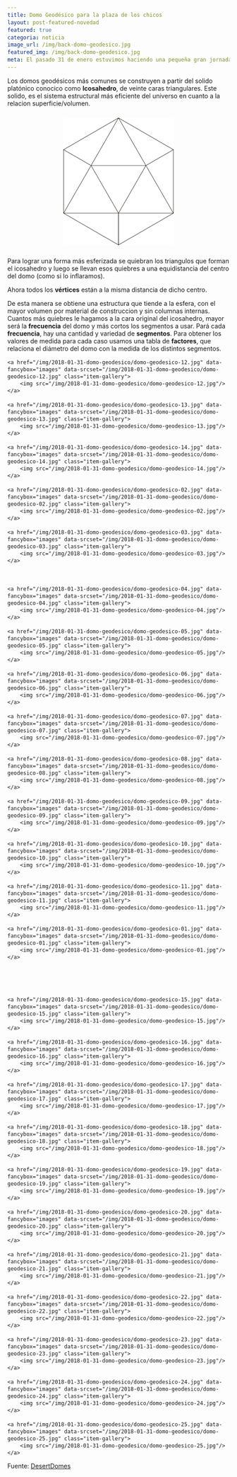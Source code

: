 ```yaml
---
title: Domo Geodésico para la plaza de los chicos
layout: post-featured-novedad
featured: true
categoria: noticia
image_url: /img/back-domo-geodesico.jpg
featured_img: /img/back-domo-geodesico.jpg
meta: El pasado 31 de enero estuvimos haciendo una pequeña gran jornada de construccion de un domo geodesico para la plaza de los niños.
---
```


Los domos geodésicos más comunes se construyen a partir del solido platónico conocico como <b>Icosahedro</b>, de veinte caras triangulares. Este solido, es el sistema estructural más eficiente del universo en cuanto a la relacion superficie/volumen.

<p style="text-align: center;">
	<img src="/img/2018-01-31-domo-geodesico/icosahedro.svg" width="250px" style="margin: 10px 0" alt="">
</p>

Para lograr una forma más esferizada se quiebran los triangulos que forman el icosahedro y luego se llevan esos quiebres a una equidistancia del centro del domo (como si lo inflaramos).

Ahora todos los <b>vértices</b> están a la misma distancia de dicho centro.

De esta manera se obtiene una estructura que tiende a la esfera, con el mayor volumen por material de construccion y sin columnas internas. Cuantos más quiebres le hagamos a la cara original del icosahedro, mayor será la <b>frecuencia</b> del domo y más cortos los segmentos a usar. Pará cada <b>frecuencia</b>, hay una cantidad y variedad de <b>segmentos</b>. Para obtener los valores de medida para cada caso usamos una tabla de <b>factores</b>, que relaciona el diámetro del domo con la medida de los distintos segmentos.



<div class="gallery col-3">

	<a href="/img/2018-01-31-domo-geodesico/domo-geodesico-12.jpg" data-fancybox="images" data-srcset="/img/2018-01-31-domo-geodesico/domo-geodesico-12.jpg" class="item-gallery">
		<img src="/img/2018-01-31-domo-geodesico/domo-geodesico-12.jpg"/>
	</a>

	<a href="/img/2018-01-31-domo-geodesico/domo-geodesico-13.jpg" data-fancybox="images" data-srcset="/img/2018-01-31-domo-geodesico/domo-geodesico-13.jpg" class="item-gallery">
		<img src="/img/2018-01-31-domo-geodesico/domo-geodesico-13.jpg"/>
	</a>

	<a href="/img/2018-01-31-domo-geodesico/domo-geodesico-14.jpg" data-fancybox="images" data-srcset="/img/2018-01-31-domo-geodesico/domo-geodesico-14.jpg" class="item-gallery">
		<img src="/img/2018-01-31-domo-geodesico/domo-geodesico-14.jpg"/>
	</a>

	<a href="/img/2018-01-31-domo-geodesico/domo-geodesico-02.jpg" data-fancybox="images" data-srcset="/img/2018-01-31-domo-geodesico/domo-geodesico-02.jpg" class="item-gallery">
		<img src="/img/2018-01-31-domo-geodesico/domo-geodesico-02.jpg"/>
	</a>

	<a href="/img/2018-01-31-domo-geodesico/domo-geodesico-03.jpg" data-fancybox="images" data-srcset="/img/2018-01-31-domo-geodesico/domo-geodesico-03.jpg" class="item-gallery">
		<img src="/img/2018-01-31-domo-geodesico/domo-geodesico-03.jpg"/>
	</a>



	<a href="/img/2018-01-31-domo-geodesico/domo-geodesico-04.jpg" data-fancybox="images" data-srcset="/img/2018-01-31-domo-geodesico/domo-geodesico-04.jpg" class="item-gallery">
		<img src="/img/2018-01-31-domo-geodesico/domo-geodesico-04.jpg"/>
	</a>

	<a href="/img/2018-01-31-domo-geodesico/domo-geodesico-05.jpg" data-fancybox="images" data-srcset="/img/2018-01-31-domo-geodesico/domo-geodesico-05.jpg" class="item-gallery">
		<img src="/img/2018-01-31-domo-geodesico/domo-geodesico-05.jpg"/>
	</a>

	<a href="/img/2018-01-31-domo-geodesico/domo-geodesico-06.jpg" data-fancybox="images" data-srcset="/img/2018-01-31-domo-geodesico/domo-geodesico-06.jpg" class="item-gallery">
		<img src="/img/2018-01-31-domo-geodesico/domo-geodesico-06.jpg"/>
	</a>

	<a href="/img/2018-01-31-domo-geodesico/domo-geodesico-07.jpg" data-fancybox="images" data-srcset="/img/2018-01-31-domo-geodesico/domo-geodesico-07.jpg" class="item-gallery">
		<img src="/img/2018-01-31-domo-geodesico/domo-geodesico-07.jpg"/>
	</a>

	<a href="/img/2018-01-31-domo-geodesico/domo-geodesico-08.jpg" data-fancybox="images" data-srcset="/img/2018-01-31-domo-geodesico/domo-geodesico-08.jpg" class="item-gallery">
		<img src="/img/2018-01-31-domo-geodesico/domo-geodesico-08.jpg"/>
	</a>

	<a href="/img/2018-01-31-domo-geodesico/domo-geodesico-09.jpg" data-fancybox="images" data-srcset="/img/2018-01-31-domo-geodesico/domo-geodesico-09.jpg" class="item-gallery">
		<img src="/img/2018-01-31-domo-geodesico/domo-geodesico-09.jpg"/>
	</a>

	<a href="/img/2018-01-31-domo-geodesico/domo-geodesico-10.jpg" data-fancybox="images" data-srcset="/img/2018-01-31-domo-geodesico/domo-geodesico-10.jpg" class="item-gallery">
		<img src="/img/2018-01-31-domo-geodesico/domo-geodesico-10.jpg"/>
	</a>

	<a href="/img/2018-01-31-domo-geodesico/domo-geodesico-11.jpg" data-fancybox="images" data-srcset="/img/2018-01-31-domo-geodesico/domo-geodesico-11.jpg" class="item-gallery">
		<img src="/img/2018-01-31-domo-geodesico/domo-geodesico-11.jpg"/>
	</a>

	<a href="/img/2018-01-31-domo-geodesico/domo-geodesico-01.jpg" data-fancybox="images" data-srcset="/img/2018-01-31-domo-geodesico/domo-geodesico-01.jpg" class="item-gallery">
		<img src="/img/2018-01-31-domo-geodesico/domo-geodesico-01.jpg"/>
	</a>



	

	<a href="/img/2018-01-31-domo-geodesico/domo-geodesico-15.jpg" data-fancybox="images" data-srcset="/img/2018-01-31-domo-geodesico/domo-geodesico-15.jpg" class="item-gallery">
		<img src="/img/2018-01-31-domo-geodesico/domo-geodesico-15.jpg"/>
	</a>

	<a href="/img/2018-01-31-domo-geodesico/domo-geodesico-16.jpg" data-fancybox="images" data-srcset="/img/2018-01-31-domo-geodesico/domo-geodesico-16.jpg" class="item-gallery">
		<img src="/img/2018-01-31-domo-geodesico/domo-geodesico-16.jpg"/>
	</a>

	<a href="/img/2018-01-31-domo-geodesico/domo-geodesico-17.jpg" data-fancybox="images" data-srcset="/img/2018-01-31-domo-geodesico/domo-geodesico-17.jpg" class="item-gallery">
		<img src="/img/2018-01-31-domo-geodesico/domo-geodesico-17.jpg"/>
	</a>

	<a href="/img/2018-01-31-domo-geodesico/domo-geodesico-18.jpg" data-fancybox="images" data-srcset="/img/2018-01-31-domo-geodesico/domo-geodesico-18.jpg" class="item-gallery">
		<img src="/img/2018-01-31-domo-geodesico/domo-geodesico-18.jpg"/>
	</a>

	<a href="/img/2018-01-31-domo-geodesico/domo-geodesico-19.jpg" data-fancybox="images" data-srcset="/img/2018-01-31-domo-geodesico/domo-geodesico-19.jpg" class="item-gallery">
		<img src="/img/2018-01-31-domo-geodesico/domo-geodesico-19.jpg"/>
	</a>

	<a href="/img/2018-01-31-domo-geodesico/domo-geodesico-20.jpg" data-fancybox="images" data-srcset="/img/2018-01-31-domo-geodesico/domo-geodesico-20.jpg" class="item-gallery">
		<img src="/img/2018-01-31-domo-geodesico/domo-geodesico-20.jpg"/>
	</a>

	<a href="/img/2018-01-31-domo-geodesico/domo-geodesico-21.jpg" data-fancybox="images" data-srcset="/img/2018-01-31-domo-geodesico/domo-geodesico-21.jpg" class="item-gallery">
		<img src="/img/2018-01-31-domo-geodesico/domo-geodesico-21.jpg"/>
	</a>

	<a href="/img/2018-01-31-domo-geodesico/domo-geodesico-22.jpg" data-fancybox="images" data-srcset="/img/2018-01-31-domo-geodesico/domo-geodesico-22.jpg" class="item-gallery">
		<img src="/img/2018-01-31-domo-geodesico/domo-geodesico-22.jpg"/>
	</a>

	<a href="/img/2018-01-31-domo-geodesico/domo-geodesico-23.jpg" data-fancybox="images" data-srcset="/img/2018-01-31-domo-geodesico/domo-geodesico-23.jpg" class="item-gallery">
		<img src="/img/2018-01-31-domo-geodesico/domo-geodesico-23.jpg"/>
	</a>

	<a href="/img/2018-01-31-domo-geodesico/domo-geodesico-24.jpg" data-fancybox="images" data-srcset="/img/2018-01-31-domo-geodesico/domo-geodesico-24.jpg" class="item-gallery">
		<img src="/img/2018-01-31-domo-geodesico/domo-geodesico-24.jpg"/>
	</a>

	<a href="/img/2018-01-31-domo-geodesico/domo-geodesico-25.jpg" data-fancybox="images" data-srcset="/img/2018-01-31-domo-geodesico/domo-geodesico-25.jpg" class="item-gallery">
		<img src="/img/2018-01-31-domo-geodesico/domo-geodesico-25.jpg"/>
	</a>

</div>

Fuente: <a href="http://desertdomes.com/" target="_blank">DesertDomes</a>


